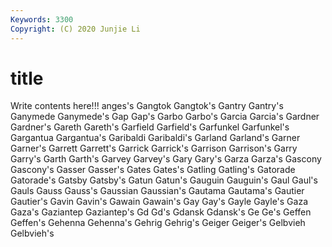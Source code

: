 ```yaml
---
Keywords: 3300
Copyright: (C) 2020 Junjie Li
---
```


# title

Write contents here!!!
anges's
Gangtok 
Gangtok's 
Gantry 
Gantry's 
Ganymede 
Ganymede's 
Gap 
Gap's 
Garbo 
Garbo's
Garcia 
Garcia's 
Gardner 
Gardner's 
Gareth 
Gareth's 
Garfield 
Garfield's 
Garfunkel 
Garfunkel's
Gargantua 
Gargantua's 
Garibaldi 
Garibaldi's 
Garland 
Garland's 
Garner 
Garner's 
Garrett 
Garrett's
Garrick 
Garrick's 
Garrison 
Garrison's 
Garry 
Garry's 
Garth 
Garth's 
Garvey 
Garvey's
Gary 
Gary's 
Garza 
Garza's 
Gascony 
Gascony's 
Gasser 
Gasser's 
Gates 
Gates's
Gatling 
Gatling's 
Gatorade 
Gatorade's 
Gatsby 
Gatsby's 
Gatun 
Gatun's 
Gauguin 
Gauguin's
Gaul 
Gaul's 
Gauls 
Gauss 
Gauss's 
Gaussian 
Gaussian's 
Gautama 
Gautama's 
Gautier
Gautier's 
Gavin 
Gavin's 
Gawain 
Gawain's 
Gay 
Gay's 
Gayle 
Gayle's 
Gaza
Gaza's 
Gaziantep 
Gaziantep's 
Gd 
Gd's 
Gdansk 
Gdansk's 
Ge 
Ge's 
Geffen
Geffen's 
Gehenna 
Gehenna's 
Gehrig 
Gehrig's 
Geiger 
Geiger's 
Gelbvieh 
Gelbvieh's 
